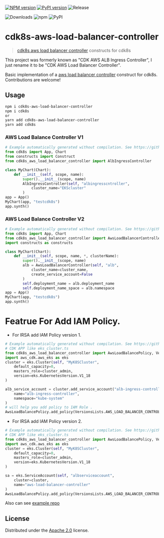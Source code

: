 [![NPM version](https://badge.fury.io/js/cdk8s-aws-load-balancer-controller.svg)](https://badge.fury.io/js/cdk8s-aws-load-balancer-controller)
[![PyPI version](https://badge.fury.io/py/cdk8s-aws-load-balancer-controller.svg)](https://badge.fury.io/py/cdk8s-aws-load-balancer-controller)
![Release](https://github.com/neilkuan/cdk8s-aws-load-balancer-controller/workflows/Release/badge.svg)

![Downloads](https://img.shields.io/badge/-DOWNLOADS:-brightgreen?color=gray)
![npm](https://img.shields.io/npm/dt/cdk8s-aws-load-balancer-controller?label=npm&color=orange)
![PyPI](https://img.shields.io/pypi/dm/cdk8s-aws-load-balancer-controller?label=pypi&color=blue)

# cdk8s-aws-load-balancer-controller

> [cdk8s aws load balancer controller](https://github.com/kubernetes-sigs/aws-load-balancer-controller) constructs for cdk8s

This project was formerly known as "CDK AWS ALB Ingress Controller", I just rename it to be "CDK AWS Load Balancer Controller".

Basic implementation of a [aws load balancer controller](https://github.com/kubernetes-sigs/aws-load-balancer-controller) construct for cdk8s. Contributions are welcome!

## Usage

```bash
npm i cdk8s-aws-load-balancer-controller
npm i cdk8s
or
yarn add cdk8s-aws-load-balancer-controller
yarn add cdk8s
```

### AWS Load Balance Controller V1

```python
# Example automatically generated without compilation. See https://github.com/aws/jsii/issues/826
from cdk8s import App, Chart
from constructs import Construct
from cdk8s_aws_load_balancer_controller import AlbIngressController

class MyChart(Chart):
    def __init__(self, scope, name):
        super().__init__(scope, name)
        AlbIngressController(self, "albingresscntroller",
            cluster_name="EKScluster"
        )
app = App()
MyChart(app, "testcdk8s")
app.synth()
```

### AWS Load Balance Controller V2

```python
# Example automatically generated without compilation. See https://github.com/aws/jsii/issues/826
from cdk8s import App, Chart
from cdk8s_aws_load_balancer_controller import AwsLoadBalancerController
import constructs as constructs

class MyChart(Chart):
    def __init__(self, scope, name, *, clusterName):
        super().__init__(scope, name)
        alb = AwsLoadBalancerController(self, "alb",
            cluster_name=cluster_name,
            create_service_account=False
        )
        self.deployment_name = alb.deployment_name
        self.deployment_name_space = alb.namespace
app = App()
MyChart(app, "testcdk8s")
app.synth()
```

# Featrue For Add IAM Policy.

* For IRSA add IAM Policy version 1.

```python
# Example automatically generated without compilation. See https://github.com/aws/jsii/issues/826
# CDK APP like eks_cluster.ts
from cdk8s_aws_load_balancer_controller import AwsLoadBalancePolicy, VersionsLists
import aws_cdk.aws_eks as eks
cluster = eks.Cluster(self, "MyK8SCluster",
    default_capacity=0,
    masters_role=cluster_admin,
    version=eks.KubernetesVersion.V1_18
)

alb_service_account = cluster.add_service_account("alb-ingress-controller",
    name="alb-ingress-controller",
    namespace="kube-system"
)
# will help you add policy to IAM Role .
AwsLoadBalancePolicy.add_policy(VersionsLists.AWS_LOAD_BALANCER_CONTROLLER_POLICY_V1, alb_service_account)
```

* For IRSA add IAM Policy version 2.

```python
# Example automatically generated without compilation. See https://github.com/aws/jsii/issues/826
# CDK APP like eks_cluster.ts
from cdk8s_aws_load_balancer_controller import AwsLoadBalancePolicy, VersionsLists
import aws_cdk.aws_eks as eks
cluster = eks.Cluster(self, "MyK8SCluster",
    default_capacity=0,
    masters_role=cluster_admin,
    version=eks.KubernetesVersion.V1_18
)

sa = eks.ServiceAccount(self, "albserviceaccount",
    cluster=cluster,
    name="aws-load-balancer-controller"
)
AwsLoadBalancePolicy.add_policy(VersionsLists.AWS_LOAD_BALANCER_CONTROLLER_POLICY_V2, sa)
```

Also can see [example repo](https://github.com/neilkuan/cdk8s-cdk-example)

## License

Distributed under the [Apache 2.0](./LICENSE) license.
